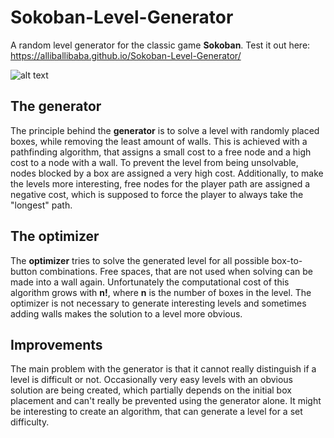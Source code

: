# Sokoban-Level-Generator
A random level generator for the classic game **Sokoban**. 
Test it out here:  https://alliballibaba.github.io/Sokoban-Level-Generator/

![alt text](https://github.com/AlliBalliBaba/Sokoban-Level-Generator/blob/master/assets/example.png)

## The generator
The principle behind the **generator** is to solve a level with randomly placed boxes, while removing the least amount of walls. 
This is achieved with a pathfinding algorithm, that assigns a small cost to a free node and a high cost to a node with a wall.
To prevent the level from being unsolvable, nodes blocked by a box are assigned a very high cost.
Additionally, to make the levels more interesting, free nodes for the player path are assigned a negative cost, which is supposed
to force the player to always take the "longest" path.

## The optimizer
The **optimizer** tries to solve the generated level for all possible box-to-button combinations. Free spaces, that are not used when
solving can be made into a wall again. Unfortunately the computational cost of this algorithm grows with **n!**, where **n** is the
number of boxes in the level. The optimizer is not necessary to generate interesting levels and sometimes adding walls makes
the solution to a level more obvious.

## Improvements
The main problem with the generator is that it cannot really distinguish if a level is difficult or not. Occasionally very easy levels
with an obvious solution are being created, which partially depends on the initial box placement and can't really be prevented using the generator alone. It might be interesting to create an algorithm, that can generate a level for a set difficulty.
